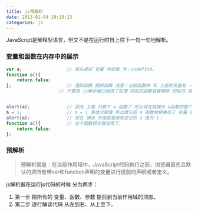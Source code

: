 ```yaml
---
title: js预解析
date: 2013-01-04 19:18:13
categories: js
---
```

JavaScript是解释型语言，但又不是在运行时自上往下一句一句地解析。
<!-- more -->
### 变量和函数在内存中的展示
```javascript
var a;                 // 首先提前`变量`当前值 为：undefind。
function a(){
    return false;
};                     // 遇到函数 提前函数 注意：当前函数命 和 上面的变量名 一样 竟然一样怎么办呢？
                    // 不要急 js解析器已经做了处理 同名的函数会替换掉 同名的 变量 现在就只剩下 a 函数块 自己了。


alert(a);              // 因为 上面 只剩下 a 函数了 所以现在就弹出 a函数的整个函数块。
a = 1;                 // a = 1 表达式赋值 所以就又把 a 函数给替换成了 变量 值为：1。
alert(a);              // 现在 弹出 的值就是被改变过的 a 值为 1；
function a(){          // 这个函数现在就没用了。
    return false;
};
```
### 预解析
>预解析就是：在当前作用域中，JavaScript代码执行之前，浏览器首先会默认的把所有带var和function声明的变量进行提前的声明或者定义。

js解析器在运行js代码的时候 分为两步：
1. 第一步 把所有的 变量、函数、参数 提前到当前作用域的顶部。
2. 第二步 逐行解读代码 从左到右、从上至下。